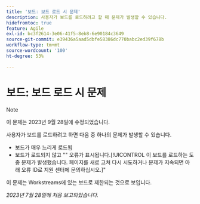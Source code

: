 ```yaml
---
title: '보드: 보드 로드 시 문제'
description: 사용자가 보드를 로드하려고 할 때 문제가 발생할 수 있습니다.
hidefromtoc: true
feature: Agile
exl-id: bc3f2614-3e06-41f5-8eb8-6e90184c3649
source-git-commit: e39436a5aad5dbfe58386dc770babc2ed39f678b
workflow-type: tm+mt
source-wordcount: '100'
ht-degree: 53%

---
```


# 보드: 보드 로드 시 문제

>[!NOTE]
>
>이 문제는 2023년 9월 28일에 수정되었습니다.

사용자가 보드를 로드하려고 하면 다음 중 하나의 문제가 발생할 수 있습니다.

* 보드가 매우 느리게 로드됨
* 보드가 로드되지 않고 &quot;&quot; 오류가 표시됩니다.[!UICONTROL 이 보드를 로드하는 도중 문제가 발생했습니다. 페이지를 새로 고쳐 다시 시도하거나 문제가 지속되면 아래 오류 ID로 지원 센터에 문의하십시오.]&quot;

이 문제는 Workstreams에 있는 보드로 제한되는 것으로 보입니다.

_2023년 7월 28일에 처음 보고되었습니다._
